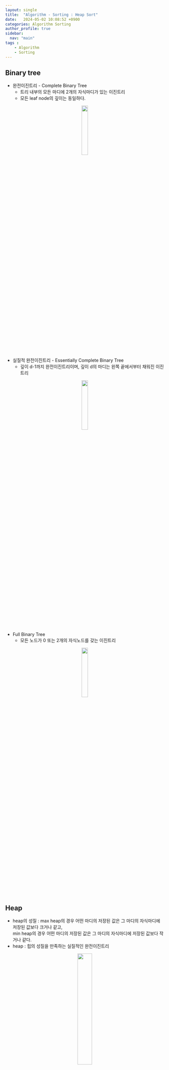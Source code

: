 ```yaml
---
layout: single
title:  "Algorithm - Sorting : Heap Sort"
date:   2024-05-02 10:08:52 +0900
categories: Algorithm Sorting
author_profile: true
sidebar:
  nav: "main"
tags : 
    - Algorithm
    - Sorting
---
```

## Binary tree
- 완전이진트리 - Complete Binary Tree
    - 트리 내부의 모든 마디에 2개의 자식마디가 있는 이진트리
    - 모든 leaf node의 깊이는 동일하다.
<p align='center'><img src = "https://github.com/Bomin-Seo/Java_Spring/assets/94039896/9a1ca64f-0be0-483d-bec9-33015c3e10c4" height="20%" width = "20%"/></p>

- 실질적 완전이진트리 - Essentially Complete Binary Tree
    - 깊이 d-1까지 완전이진트리이며, 깊이 d의 마디는 왼쪽 끝에서부터 채워진 이진트리
<p align='center'><img src = "https://github.com/Bomin-Seo/Java_Spring/assets/94039896/7592ef77-23d0-40b3-9b75-59254b2a5e2b" height="20%" width = "20%"/></p>

- Full Binary Tree
    - 모든 노드가 0 또는 2개의 자식노드를 갖는 이진트리
<p align='center'><img src = "https://github.com/Bomin-Seo/Java_Spring/assets/94039896/59fbb53d-5fe0-4ca1-98b0-505890fef948" height="20%" width = "20%"/></p>

## Heap
-  heap의 성질 : max heap의 경우 어떤 마디의 저장된 값은 그 마디의 자식마디에 저장된 값보다 크거나 같고, \
min heap의 경우 어떤 마디의 저장된 값은 그 마디의 자식마디에 저장된 값보다 작거나 같다.
- heap : 힙의 성질을 만족하는 실질적인 완전이진트리

<p align='center'><img src = "https://github.com/Bomin-Seo/project1/assets/94039896/7b69b0ea-f29d-4999-9ea9-2a96581254c4" height="30%" width = "30%"/></p>

##### Heap(Max heap)의 특성
- 우선 순위에 따라 큰 key에 자주 접근하거나 key를 중심으로 정렬된 sequence를 활용하는 경우 유용하게 사용되는 자료구조
- 최대값의 확인 : $$O(1)$$
- 최대값 제거 및 heap 재구성 : $$O(\log(n))$$
- 데이터 추가, 삭제, 변경 : $$O(\log(n))$$

##### Heap 구조의 해석 : index가 1부터 시작하는 경우
- index i 노드의
    - left child index : 2 * i
    - right child index : 2 * i + 1
    - parent node index : $$\lfloor i/2 \rfloor$$

## Heap Sort
- 입력되는 데이터를 heap으로 구성(heapify) 후 root data를 사용하여 정렬합니다.
- heap을 구성하는 방법으로는 데이터가 입력되는 순서대로 heap을 매번 구성하는 방법과 모든 데이터를 입력한 후 heap을 구성하는 방법이 있습니다.

##### Shift-Down
- heap 성질을 만족할 수 있도록 트리를 재구성하는 방법
    - root에 있는 key가 heap성질을 만족하지 않을 때
<p align='center'><img src = "https://github.com/Bomin-Seo/project1/assets/94039896/c80d4752-9a69-45c6-9197-ae5d2c93935f" height="70%" width = "70%"/></p>

- root node와 교체될 child node를 결정하기 위해 한 번의 shift-down연산에서 2번의 비교 연산이 수행됩니다.

##### Shift-up
- heap 성질을 만족할 수 있도록 트리를 재구성하는 방법
    - 새로 추가된 데이터가 heap의 성질을 만족하지 않을 때 부모 노드와의 값을 비교하여 자리를 교환합니다.
- 한 번의 shift-up연산에서 1번의 비교 연산이 수행됩니다.

##### 방법 1
- 데이터가 입력되는 순서대로 heap을 구성하기 위해 shift-up 수행
<p align='center'><img src = "https://github.com/Bomin-Seo/project1/assets/94039896/92be4e76-d87b-497d-b251-2690daefe293" height="70%" width = "70%"/></p>

##### Worst case 시간 복잡도 분석 : 단위연산 - Shift-up에서의 비교연산 횟수
- 데이터의 개수가 n(= $$2^k$$라 가정)인 경우 트리의 깊이 d는 $$d=\log(n)$$이며 d의 깊이를 가지는 마디는 정확히 하나 존재하며, d개의 조상을 가집니다.
- 마지막 원소를 제외하고 생각한다면 n-1개의 데이터는 깊이가 d-1인 완전이진트리를 형성합니다.
<p align='center'><img src = "https://github.com/Bomin-Seo/project1/assets/94039896/912d23a6-5df9-4e97-8134-c37d51c17c66" height="30%" width = "30%"/></p>

- 이 완전이진트리를 구성하는 동안 shift-up의 최대값은 다음을 만족합니다.

|depth|node 수|key가 shift-up되는 최대횟수|
|:---:|:---:|:---:|
|0|$$2^0$$|0|
|1|$$2^1$$|1|
|...|...|...|
|j|$$2^j$$|j|
|...|...|...|
|d-1|$$2^{d-1}$$|d-1|

- 따라서 총 shift-up의 횟수는 $$S = \sum^{d-1}_{j=0} j2^j$$이며 \
$$S = 1*2^1 + 2*2^2 + ... + (d-2)*2^{d-2} + (d-1)*2^{d-1} \dots (1)$$ \
$$2S = 1*2^2 + 2*2^3 + ... + (d-2)*2^{d-1} + (d-1)*2^{d} \dots (2)$$
- $$(2) - (1) = S = (d-1)*2^d - (2^1+2^2+...+2^{d-1}) = (\log(n)-1)*n - \frac{2(2^{d-1} - 1)}{2-1} = n\log(n)-2n + 2$$ 로 계산됩니다.
- 제외했던 깊이가 d인 n번째 node를 고려한다면 추가적으로 $$d=\log(n)$$의 shift-up이 필요하므로 총 연산횟수는 $$(n+1)\log(n) - 2n + 2$$이 되며 \
즉 $$O(n\log(n))$$의 시간이 필요하게 됩니다. n이 충분히 큰 경우 $$(n+1)\log(n) > 2n$$

##### 방법 2
- 모든 데이터를 트리에 넣은 상태에서 heap 구성

##### Worst case 시간 복잡도 분석 : 단위연산 - Shift-Down에서의 비교연산 횟수
- 방법 1과 같은 상황을 가정한 경우 n-1개의 데이터로 깊이가 d-1인 트리가 먼저 구성됩니다.
- depth 0에 위치한 데이터가 shift-down을 수행할 횟수는 최대 d-1번이며 depth과 1인 경우는 d-2, ... , depth가 d-1인 경우는 0번입니다.

|depth|node 수|key가 shift-down되는 최대횟수|
|:---:|:---:|:---:|
|0|$$2^0$$|d-1|
|1|$$2^1$$|d-2|
|...|...|...|
|j|$$2^j$$|d-j-1|
|...|...|...|
|d-1|$$2^{d-1}$$|0|

- 따라서 총 shift-down의 횟수는$$S = \sum^{d-1}_{j=0} (d- j - 1)2^j$$이며 $$n - \log(n) - 1$$로 표현됩니다.
- 제외했던 깊이가 d인 n번째 node가 추가되었을 때 추가되는 shift-down의 비교 연산이 최대로 수행되는 경우는 새로 추가된 데이터로 인해 d개의 조상이 shift-down되는 경우입니다.
- 이 경우 한 번의 shift-down에서 2번의 비교 연산이 수행되므로 추가적으로 2(d-1)번의 추가 연산이 필요합니다.
- 따라서 총 비교연산의 횟수는 $$3n -\log(n) - 3$$이며 $$O(n)$$의 시간이 필요하게 됩니다.

### 공간복잡도 분석
- heap을 배열로 구현하는 경우 제자리 정렬 알고리즘으로써 공간복잡도는 O(1)입니다.

### 시간복잡도 분석
- Heap sort는 데이터를 heap으로 구성 후 root data를 tree에서 제거한 후 sorted부분에 추가합니다.
- root data가 제거된 데이터를 다시 heap으로 구성 후 정렬이 완료될 때까지 반복합니다.
- 시간복잡도가 더 낮은 방법2를 이용하여 heap을 구성할 경우 O(n)의 시간이 소요됩니다.
- 다음으로 root data를 제거(= O(1))하고 다시 Heap으로 구성할 때 최악의 경우는 leaf node의 data가 root node로 올라오는 경우로써 총 $$\log(n)$$의 자리이동을 수행하여야합니다.
- 또한 이 과정을 n-1번 반복하여 정렬을 마쳐야하므로 $$O(n\log(n))$$의 시간이 필요하게 됩니다.
- 따라서 총 시간 복잡도는 $$O(n) + O(n\log(n))$$으로 $$O(n\log(n))$$의 시간복잡도를 가지게 됩니다.

### python code 1 

- heapq library를 사용하는 경우 : [heapq](https://bomin-seo.github.io/datastructure/Python-Heapq/)

```
def heapsort(iterable):
    h = []
    for value in iterable:
        heappush(h, value)
    return [heappop(h) for i in range(len(h))]
```

### python code 2
- 본문의 방법1과 방법2를 사용하는 경우

```
class Heap(object):
    n = 0

    def __init__(self, data):
        self.data = data
        self.n = len(self.data) - 1

    def addElt(self, elt):
        # 요소를 하나 추가하고 heap 형태를 유지하는 함수입니다.
        self.data.append(elt)
        self.n += 1
        self.siftup(self.n)

    def siftup(self, i):
        # 자식 노드가 부모노드보다 크다면 key값을 상호 교환하고
        # i를 i//2로 바꾸어 root까지 진행합니다.
        while i >= 2:
            if self.data[i] > self.data[i//2]:
                temp = self.data[i//2]
                self.data[i//2] = self.data[i]
                self.data[i] = temp
            i = i//2

    def siftdown(self, i):
        siftkey = self.data[i]
        parent = i
        spotfound = False
        while 2 * parent <= self.n and spotfound == False:
            # 자식 노드를 가지고 있는 경우에만 반복문 동작
            if 2 * parent < self.n and self.data[2 * parent] < self.data[2 * parent + 1]:
                # 자식 노드가 2개이면서 오른쪽 자식의 key가 더 큰 경우
                largerchild = 2 * parent + 1
            else:
                # 자식 노드가 1개이거나 왼쪽 자식의 key가 더 큰 경우
                largerchild = 2 * parent
            if siftkey < self.data[largerchild]:
                self.data[parent] = self.data[largerchild]
                parent = largerchild
            else:
                spotfound = True
        self.data[parent] = siftkey

    def makeheap1(self):
        # data를 aliasing 후 self.data를 비우고 요소를 하나씩 추가하며
        # siftup을 통하여 heap의 형태를 유지합니다.
        temp_arr = self.data[:]
        self.data = [0]
        self.n = len(self.data) - 1
        for i in range(1, len(temp_arr)):
            self.data.append(temp_arr[i])
            self.n = len(self.data) - 1
            self.siftup(i)

    def makeheap2(self):
        # self.data길이의 2로 나눈 몫은 항상 자식 노드를 가지는 마지막 node index를 지칭합니다
        # 요소가 모두 추가된 후이므로 자식 노드를 가지는 마지막 노드를 siftdown을 통해
        # sub heap이 heap의 형태를 갖추게 하며 index를 하나씩 줄여가며
        # root node까지 진행합니다.
        for i in range(len(self.data)//2, 0, -1):
            self.siftdown(i)

    def root(self):
        # root의 key값을 저장한 뒤 맨 마지막 배열의 위치와 교환하고
        # 맨 마지막 요소를 삭제합니다
        # 그리고 다시 heap의 형태를 갖춘 후 root의 key값을 반환합니다.
        keyout = self.data[1]
        self.data[1] = self.data[self.n]
        del self.data[self.n]
        self.n -= 1
        if self.n > 0:
            self.siftdown(1)
        return keyout

    def removekeys(self):
        # root의 key를 temp_arr에 저장하고 root값을 제거한 후
        # 다시 heap의 형태로 만들고 root 값이 없을 때 까지 진행합니다.
        temp_arr = []
        for i in range(self.n, 0, -1):
            temp_arr.append(self.root())
        return temp_arr


def heapsort1(a):
    a = Heap(a)
    a.makeheap1()
    ans = a.removekeys()
    return ans


def heapsort2(a):
    a = Heap(a)
    a.makeheap2()
    ans = a.removekeys()
    return ans
```

### java code

```
import java.util.PriorityQueue;
 
public class test {
	public static void main(String[] args) {
    
		int[] arr = {3, 7, 5, 4, 2, 8};
		System.out.print(" original 배열 : ");
		for(int val : arr) {
			System.out.print(val + " ");
		}
		
		PriorityQueue<Integer> heap = new PriorityQueue<Integer>();
	
		for(int i = 0; i < arr.length; i++) {
			heap.add(arr[i]);
		}
		
		for(int i = 0; i < arr.length; i++) {
			arr[i] = heap.poll();
		}
		
		
		System.out.print("\n 정렬 후 배열 : ");
		for(int val : arr) {
			System.out.print(val + " ");
		}
		
	}
}
```